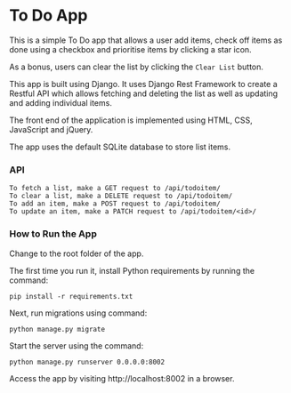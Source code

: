 # To Do App
This is a simple To Do app that allows a user add items, check off items as done using a checkbox and prioritise items by clicking a star icon.

As a bonus, users can clear the list by clicking the `Clear List` button.

This app is built using Django. It uses Django Rest Framework to create a Restful API which allows fetching and deleting the list as well as updating and adding individual items.

The front end of the application is implemented using HTML, CSS, JavaScript and jQuery. 

The app uses the default SQLite database to store list items.

### API
```
To fetch a list, make a GET request to /api/todoitem/
To clear a list, make a DELETE request to /api/todoitem/
To add an item, make a POST request to /api/todoitem/
To update an item, make a PATCH request to /api/todoitem/<id>/
```

### How to Run the App
Change to the root folder of the app.

The first time you run it, install Python requirements by running the command: 
```
pip install -r requirements.txt
```

Next, run migrations using command: 
```
python manage.py migrate
```

Start the server using the command: 
```
python manage.py runserver 0.0.0.0:8002
```

Access the app by visiting http://localhost:8002 in a browser.



